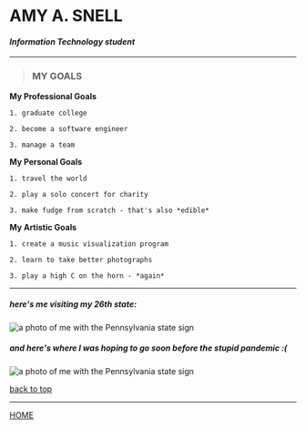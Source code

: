 <!---it1040-2000 markdown goals page--->
<a name="top"></a>



# AMY A. SNELL

#### _Information Technology student_

---

> ### MY GOALS

**My Professional Goals**

    1. graduate college
    
    2. become a software engineer
    
    3. manage a team
    
**My Personal Goals**

    1. travel the world
    
    2. play a solo concert for charity
    
    3. make fudge from scratch - that's also *edible*
    
**My Artistic Goals**

    1. create a music visualization program 
    
    2. learn to take better photographs
    
    3. play a high C on the horn - *again*
    
---

##### _here's me visiting my 26th state:_

<html><img src="https://user-images.githubusercontent.com/60243135/80469346-0d0d3580-8906-11ea-9380-5d2584782d5f.jpg" alt="a photo of me with the Pennsylvania state sign" style="width 400px,height 300px"></html>

##### _and here's where I was hoping to go soon before the stupid pandemic :(_

<html><img src="https://cdn.pixabay.com/photo/2016/11/29/07/59/architecture-1868265_960_720.jpg" alt="a photo of me with the Pennsylvania state sign" style="width 400px,height 300px"></html>


<a href="#top">back to top</a>




---

[HOME](README.md)

